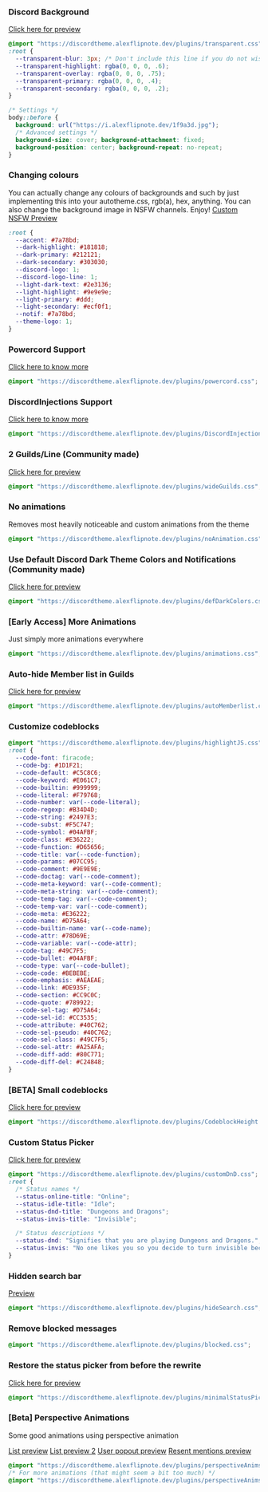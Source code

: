 ### Discord Background
[Click here for preview](https://i.alexflipnote.dev/9a565b.png)
```css
@import "https://discordtheme.alexflipnote.dev/plugins/transparent.css";
:root {
  --transparent-blur: 3px; /* Don't include this line if you do not wish to have blur background */
  --transparent-highlight: rgba(0, 0, 0, .6);
  --transparent-overlay: rgba(0, 0, 0, .75);
  --transparent-primary: rgba(0, 0, 0, .4);
  --transparent-secondary: rgba(0, 0, 0, .2);
}

/* Settings */
body::before {
  background: url("https://i.alexflipnote.dev/1f9a3d.jpg");
  /* Advanced settings */
  background-size: cover; background-attachment: fixed;
  background-position: center; background-repeat: no-repeat;
}
```

### Changing colours
You can actually change any colours of backgrounds and such by just implementing
this into your autotheme.css, rgb(a), hex, anything.
You can also change the background image in NSFW channels. Enjoy!
[Custom NSFW Preview](https://light-theme-hurts.my-ey.es/4bbd82.png)
```css
:root {
  --accent: #7a78bd;
  --dark-highlight: #181818;
  --dark-primary: #212121;
  --dark-secondary: #303030;
  --discord-logo: 1;
  --discord-logo-line: 1;
  --light-dark-text: #2e3136;
  --light-highlight: #9e9e9e;
  --light-primary: #ddd;
  --light-secondary: #ecf0f1;
  --notif: #7a78bd;
  --theme-logo: 1;
}
```

### Powercord Support
[Click here to know more](https://github.com/Aetheryx/powercord)
```css
@import "https://discordtheme.alexflipnote.dev/plugins/powercord.css";
```


### DiscordInjections Support
[Click here to know more](https://github.com/DiscordInjections/Plugins)
```css
@import "https://discordtheme.alexflipnote.dev/plugins/DiscordInjections.css";
```

### 2 Guilds/Line (Community made)
[Click here for preview](https://i.alexflipnote.dev/60b9cb.png)
```css
@import "https://discordtheme.alexflipnote.dev/plugins/wideGuilds.css";
```

### No animations
Removes most heavily noticeable and custom animations from the theme
```css
@import "https://discordtheme.alexflipnote.dev/plugins/noAnimation.css";
```

### Use Default Discord Dark Theme Colors and Notifications (Community made)
[Click here for preview](https://i.alexflipnote.dev/cf921f.png)
```css
@import "https://discordtheme.alexflipnote.dev/plugins/defDarkColors.css";
```

### [Early Access] More Animations
Just simply more animations everywhere
```css
@import "https://discordtheme.alexflipnote.dev/plugins/animations.css";
```

### Auto-hide Member list in Guilds
[Click here for preview](https://i.alexflipnote.dev/cc78b7.gif)
```css
@import "https://discordtheme.alexflipnote.dev/plugins/autoMemberlist.css";
```

### Customize codeblocks
```css
@import "https://discordtheme.alexflipnote.dev/plugins/highlightJS.css";
:root {
  --code-font: firacode;
  --code-bg: #1D1F21;
  --code-default: #C5C8C6;
  --code-keyword: #E061C7;
  --code-builtin: #999999;
  --code-literal: #F79768;
  --code-number: var(--code-literal);
  --code-regexp: #B34D4D;
  --code-string: #2497E3;
  --code-subst: #F5C747;
  --code-symbol: #04AFBF;
  --code-class: #E36222;
  --code-function: #D65656;
  --code-title: var(--code-function);
  --code-params: #07CC95;
  --code-comment: #9E9E9E;
  --code-doctag: var(--code-comment);
  --code-meta-keyword: var(--code-comment);
  --code-meta-string: var(--code-comment);
  --code-temp-tag: var(--code-comment);
  --code-temp-var: var(--code-comment);
  --code-meta: #E36222;
  --code-name: #D75A64;
  --code-builtin-name: var(--code-name);
  --code-attr: #78D69E;
  --code-variable: var(--code-attr);
  --code-tag: #49C7F5;
  --code-bullet: #04AFBF;
  --code-type: var(--code-bullet);
  --code-code: #BEBEBE;
  --code-emphasis: #AEAEAE;
  --code-link: #DE935F;
  --code-section: #CC9C0C;
  --code-quote: #789922;
  --code-sel-tag: #D75A64;
  --code-sel-id: #CC3535;
  --code-attribute: #40C762;
  --code-sel-pseudo: #40C762;
  --code-sel-class: #49C7F5;
  --code-sel-attr: #A25AFA;
  --code-diff-add: #80C771;
  --code-diff-del: #C24848;
}
```

### [BETA] Small codeblocks
[Click here for preview](https://cdn.discordapp.com/attachments/298834205180166145/299626124017664000/preview.gif)
```css
@import "https://discordtheme.alexflipnote.dev/plugins/CodeblockHeight.css";
```

### Custom Status Picker
[Click here for preview](https://light-theme-hurts.my-ey.es/0245f1.png)
```css
@import "https://discordtheme.alexflipnote.dev/plugins/customDnD.css";
:root {
  /* Status names */
  --status-online-title: "Online";
  --status-idle-title: "Idle";
  --status-dnd-title: "Dungeons and Dragons";
  --status-invis-title: "Invisible";

  /* Status descriptions */
  --status-dnd: "Signifies that you are playing Dungeons and Dragons.";
  --status-invis: "No one likes you so you decide to turn invisible because people don't notice you anyway.";
}
```

### Hidden search bar
[Preview](https://i.alexflipnote.dev/ec15b8.gif)
```css
@import "https://discordtheme.alexflipnote.dev/plugins/hideSearch.css";
```

### Remove blocked messages
```css
@import "https://discordtheme.alexflipnote.dev/plugins/blocked.css";
```

### Restore the status picker from before the rewrite
[Click here for preview](http://i.imgur.com/PjKdIla.gif)
```css
@import "https://discordtheme.alexflipnote.dev/plugins/minimalStatusPicker.css";
```

### [Beta] Perspective Animations
Some good animations using perspective animation

[List preview](https://i.imgur.com/6PZDqX3.gifv)
[List preview 2](https://i.imgur.com/6jxdKDk.gifv)
[User popout preview](https://i.imgur.com/zabeW8m.gifv)
[Resent mentions preview](https://i.imgur.com/6unKdAv.gifv)
```css
@import "https://discordtheme.alexflipnote.dev/plugins/perspectiveAnims.css";
/* For more animations (that might seem a bit too much) */
@import "https://discordtheme.alexflipnote.dev/plugins/perspectiveAnimsPlus.css";
```
